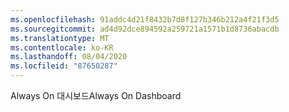 ```yaml
---
ms.openlocfilehash: 91addc4d21f8432b7d8f127b346b212a4f21f3d5
ms.sourcegitcommit: ad4d92dce894592a259721a1571b1d8736abacdb
ms.translationtype: MT
ms.contentlocale: ko-KR
ms.lasthandoff: 08/04/2020
ms.locfileid: "87650287"
---
```

<span data-ttu-id="8b42e-101">Always On 대시보드</span><span class="sxs-lookup"><span data-stu-id="8b42e-101">Always On Dashboard</span></span>
